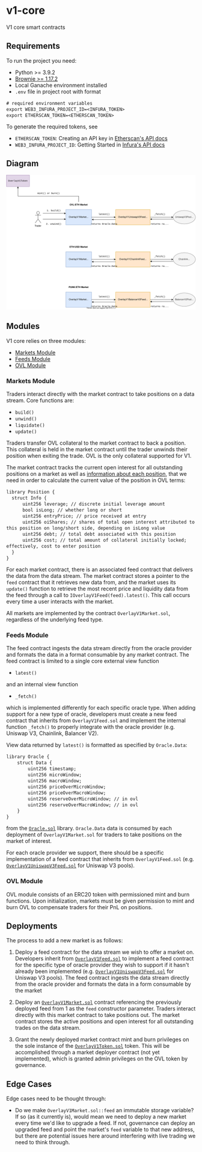 # v1-core

V1 core smart contracts


## Requirements

To run the project you need:

- Python >= 3.9.2
- [Brownie >= 1.17.2](https://github.com/eth-brownie/brownie)
- Local Ganache environment installed
- `.env` file in project root with format

```
# required environment variables
export WEB3_INFURA_PROJECT_ID=<INFURA_TOKEN>
export ETHERSCAN_TOKEN=<ETHERSCAN_TOKEN>
```

To generate the required tokens, see

- `ETHERSCAN_TOKEN`: Creating an API key in [Etherscan's API docs](https://docs.etherscan.io/getting-started/viewing-api-usage-statistics)
- `WEB3_INFURA_PROJECT_ID`: Getting Started in [Infura's API docs](https://infura.io/docs)


## Diagram

![diagram](./docs/assets/diagram.svg)


## Modules

V1 core relies on three modules:

- [Markets Module](#markets-module)
- [Feeds Module](#feeds-module)
- [OVL Module](#ovl-module)


### Markets Module

Traders interact directly with the market contract to take positions on a data stream. Core functions are:

- `build()`
- `unwind()`
- `liquidate()`
- `update()`

Traders transfer OVL collateral to the market contract to back a position. This collateral is held in the market contract until the trader unwinds their position when exiting the trade. OVL is the only collateral supported for V1.

The market contract tracks the current open interest for all outstanding positions on a market as well as [information about each position](./contracts/libraries/Position.sol), that we need in order to calculate the current value of the position in OVL terms:

```
library Position {
  struct Info {
      uint256 leverage; // discrete initial leverage amount
      bool isLong; // whether long or short
      uint256 entryPrice; // price received at entry
      uint256 oiShares; // shares of total open interest attributed to this position on long/short side, depending on isLong value
      uint256 debt; // total debt associated with this position
      uint256 cost; // total amount of collateral initially locked; effectively, cost to enter position
  }
}
```

For each market contract, there is an associated feed contract that delivers the data from the data stream. The market contract stores a pointer to the `feed` contract that it retrieves new data from, and the market uses its `update()` function to retrieve the most recent price and liquidity data from the feed through a call to `IOverlayV1Feed(feed).latest()`. This call occurs every time a user interacts with the market.

All markets are implemented by the contract `OverlayV1Market.sol`, regardless of the underlying feed type.


### Feeds Module

The feed contract ingests the data stream directly from the oracle provider and formats the data in a format consumable by any market contract. The feed contract is limited to a single core external view function

- `latest()`

and an internal view function

- `_fetch()`

which is implemented differently for each specific oracle type. When adding support for a new type of oracle, developers must create a new feed contract that inherits from `OverlayV1Feed.sol` and implement the internal function `_fetch()` to properly integrate with the oracle provider (e.g. Uniswap V3, Chainlink, Balancer V2).

View data returned by `latest()` is formatted as specified by `Oracle.Data`:

```
library Oracle {
    struct Data {
        uint256 timestamp;
        uint256 microWindow;
        uint256 macroWindow;
        uint256 priceOverMicroWindow;
        uint256 priceOverMacroWindow;
        uint256 reserveOverMicroWindow; // in ovl
        uint256 reserveOverMacroWindow; // in ovl
    }
}
```
from the [`Oracle.sol`](./contracts/libraries/Oracle.sol) library. `Oracle.Data` data is consumed by each deployment of `OverlayV1Market.sol` for traders to take positions on the market of interest.

For each oracle provider we support, there should be a specific implementation of a feed contract that inherits from `OverlayV1Feed.sol` (e.g. [`OverlayV1UniswapV3Feed.sol`](./contracts/feeds/uniswapv3/OverlayV1UniswapV3Feed.sol) for Uniswap V3 pools).


### OVL Module

OVL module consists of an ERC20 token with permissioned mint and burn functions. Upon initialization, markets must be given permission to mint and burn OVL to compensate traders for their PnL on positions.


## Deployments

The process to add a new market is as follows:

1. Deploy a feed contract for the data stream we wish to offer a market on. Developers inherit from [`OverlayV1Feed.sol`](./contracts/fees/OverlayV1Feed.sol) to implement a feed contract for the specific type of oracle provider they wish to support if it hasn't already been implemented (e.g. [`OverlayV1UniswapV3Feed.sol`](./contracts/feeds/uniswapv3/OverlayV1UniswapV3Feed.sol) for Uniswap V3 pools). The feed contract ingests the data stream directly from the oracle provider and formats the data in a form consumable by the market

2. Deploy an [`OverlayV1Market.sol`](./contracts/OverlayV1Market.sol) contract referencing the previously deployed feed from 1 as the `feed` constructor parameter. Traders interact directly with this market contract to take positions out. The market contract stores the active positions and open interest for all outstanding trades on the data stream.

3. Grant the newly deployed market contract mint and burn privileges on the sole instance of the [`OverlayV1Token.sol`](./contracts/OverlayV1Token.sol) token. This will be accomplished through a market deployer contract (not yet implemented), which is granted admin privileges on the OVL token by governance.


## Edge Cases

Edge cases need to be thought through:

- Do we make `OverlayV1Market.sol::feed` an immutable storage variable? If so (as it currently is), would mean we need to deploy a new market every time we'd like to upgrade a feed. If not, governance can deploy an upgraded feed and point the market's `feed` variable to that new address, but there are potential issues here around interfering with live trading we need to think through.
